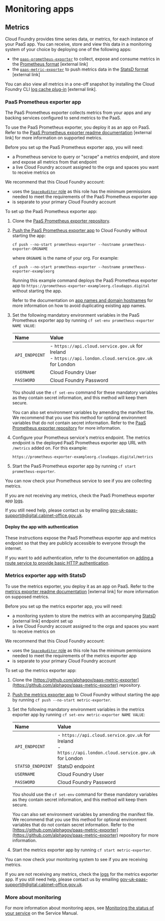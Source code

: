 # Monitoring apps

## Metrics

Cloud Foundry provides time series data, or metrics, for each instance of your PaaS app. You can receive, store and view this data in a monitoring system of your choice by deploying one of the following apps:

- the [`paas-prometheus-exporter`](https://github.com/alphagov/paas-prometheus-exporter) to collect, expose and consume metrics in the [Prometheus format](https://prometheus.io/docs/introduction/overview) [external link]
- the [`paas-metric-exporter`](https://github.com/alphagov/paas-metric-exporter) to push metrics data in the [StatsD format](https://github.com/etsy/statsd/wiki) [external link]

You can also view all metrics in a one-off snapshot by installing the Cloud Foundry CLI [log cache plug-in](https://github.com/cloudfoundry/log-cache-cli#installing-plugin) [external link].

### PaaS Prometheus exporter app

The PaaS Prometheus exporter collects metrics from your apps and any backing services configured to send metrics to the PaaS. 

To use the PaaS Prometheus exporter, you deploy it as an app on PaaS. Refer to the [PaaS Prometheus exporter readme documentation](https://github.com/alphagov/paas-prometheus-exporter/blob/master/README.md) [external link] for more information on supported metrics.

Before you set up the PaaS Prometheus exporter app, you will need:

- a Prometheus service to query or "scrape" a metrics endpoint, and store and expose all metrics from that endpoint
- a live Cloud Foundry account assigned to the orgs and spaces you want to receive metrics on

We recommend that this Cloud Foundry account:

- uses the [`SpaceAuditor` role](/orgs_spaces_users.html#space-auditor) as this role has the minimum permissions needed to meet the requirements of the PaaS Prometheus exporter app
- is separate to your primary Cloud Foundry account

To set up the PaaS Prometheus exporter app:

1. Clone the [PaaS Prometheus exporter repository](https://github.com/alphagov/paas-prometheus-exporter).

1. [Push the PaaS Prometheus exporter app](/deploying_apps.html#deploying-public-apps) to Cloud Foundry without starting the app:

	```
	cf push --no-start prometheus-exporter --hostname prometheus-exporter-ORGNAME
	```

	where `ORGNAME` is the name of your org. For example:
	
	```
	cf push --no-start prometheus-exporter --hostname prometheus-exporter-exampleorg
	```
	
	Running this example command deploys the PaaS Prometheus exporter app to `https://prometheus-exporter-exampleorg.cloudapps.digital` without starting the app.
	
	Refer to the documentation on [app names and domain hostnames](/deploying_apps.html#app-names-and-domain-hostname-clash) for more information on how to avoid duplicating existing app names.

1. Set the following mandatory environment variables in the PaaS Prometheus exporter app by running `cf set-env prometheus-exporter NAME VALUE`:

	|Name|Value|
	|:---|:---|
	|`API_ENDPOINT`|- `https://api.cloud.service.gov.uk` for Ireland<br>- `https://api.london.cloud.service.gov.uk` for London|
	|`USERNAME`|Cloud Foundry User|
	|`PASSWORD`|Cloud Foundry Password|

	You should use the `cf set-env` command for these mandatory variables as they contain secret information, and this method will keep them secure.

	You can also set environment variables by amending the manifest file. We recommend that you use this method for optional environment variables that do not contain secret information. Refer to the [PaaS Prometheus exporter repository](https://github.com/alphagov/paas-prometheus-exporter) for more information.

1. Configure your Prometheus service's metrics endpoint. The metrics endpoint is the deployed PaaS Prometheus exporter app URL with `/metrics` added on. For this example:

	```
	https://prometheus-exporter-exampleorg.cloudapps.digital/metrics
	```

1. Start the PaaS Prometheus exporter app by running `cf start prometheus-exporter`.

You can now check your Prometheus service to see if you are collecting metrics.

If you are not receiving any metrics, check the PaaS Prometheus exporter app [logs](/monitoring_apps.html#logs). 

If you still need help, please contact us by emailing [gov-uk-paas-support@digital.cabinet-office.gov.uk](mailto:gov-uk-paas-support@digital.cabinet-office.gov.uk).

#### Deploy the app with authentication

These instructions expose the PaaS Prometheus exporter app and metrics endpoint so that they are publicly accessible to everyone through the internet.

If you want to add authentication, refer to the documentation on [adding a route service to provide basic HTTP authentication](https://docs.cloud.service.gov.uk/deploying_services/route_services/#example-route-service-to-add-authentication).

### Metrics exporter app with StatsD

To use the metrics exporter, you deploy it as an app on PaaS. Refer to the [metrics exporter readme documentation](https://github.com/alphagov/paas-metric-exporter/blob/master/README.md) [external link] for more information on supposed metrics.

Before you set up the metrics exporter app, you will need:

- a monitoring system to store the metrics with an accompanying [StatsD](https://github.com/etsy/statsd/wiki) [external link] endpoint set up
- a live Cloud Foundry account assigned to the orgs and spaces you want to receive metrics on

We recommend that this Cloud Foundry account:

- uses the [`SpaceAuditor` role](/orgs_spaces_users.html#space-auditor) as this role has the minimum permissions needed to meet the requirements of the metrics exporter app
- is separate to your primary Cloud Foundry account

To set up the metrics exporter app:

1. Clone the [https://github.com/alphagov/paas-metric-exporter](https://github.com/alphagov/paas-metric-exporter) repository.
1. [Push the metrics exporter app](/deploying_apps.html#deploying-public-apps) to Cloud Foundry without starting the app by running `cf push --no-start metric-exporter`.
1. Set the following mandatory environment variables in the metrics exporter app by running `cf set-env metric-exporter NAME VALUE`:

	|Name|Value|
	|:---|:---|
	|`API_ENDPOINT`|- `https://api.cloud.service.gov.uk` for Ireland<br>- `https://api.london.cloud.service.gov.uk` for London|
	|`STATSD_ENDPOINT`|StatsD endpoint|
	|`USERNAME`|Cloud Foundry User|
	|`PASSWORD`|Cloud Foundry Password|

	You should use the `cf set-env` command for these mandatory variables as they contain secret information, and this method will keep them secure.

	You can also set environment variables by amending the manifest file. We recommend that you use this method for optional environment variables that do not contain secret information. Refer to the [https://github.com/alphagov/paas-metric-exporter](https://github.com/alphagov/paas-metric-exporter) repository for more information.

1. Start the metrics exporter app by running `cf start metric-exporter`.

You can now check your monitoring system to see if you are receiving metrics.

If you are not receiving any metrics, check the [logs](/monitoring_apps.html#logs) for the metrics exporter app. If you still need help, please contact us by emailing [gov-uk-paas-support@digital.cabinet-office.gov.uk](mailto:gov-uk-paas-support@digital.cabinet-office.gov.uk).

### More about monitoring

For more information about monitoring apps, see [Monitoring the status of your service](https://www.gov.uk/service-manual/technology/monitoring-the-status-of-your-service) on the Service Manual.
